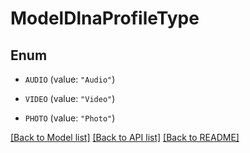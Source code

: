 # ModelDlnaProfileType

## Enum


* `AUDIO` (value: `"Audio"`)

* `VIDEO` (value: `"Video"`)

* `PHOTO` (value: `"Photo"`)


[[Back to Model list]](../README.md#documentation-for-models) [[Back to API list]](../README.md#documentation-for-api-endpoints) [[Back to README]](../README.md)


